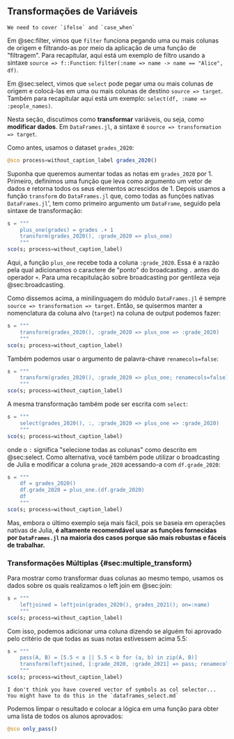 ## Transformações de Variáveis

```{=comment}
We need to cover `ifelse` and `case_when`
```

Em @sec:filter, vimos que `filter` funciona pegando uma ou mais colunas de origem e filtrando-as por meio da aplicação de uma função de "filtragem".
Para recapitular, aqui está um exemplo de filtro usando a sintaxe `source => f::Function`: `filter(:name => name -> name == "Alice", df)`.

Em @sec:select, vimos que `select` pode pegar uma ou mais colunas de origem e colocá-las em uma ou mais colunas de destino `source => target`.
Também para recapitular aqui está um exemplo: `select(df, :name => :people_names)`.

Nesta seção, discutimos como **transformar** variáveis, ou seja, como **modificar dados**.
Em `DataFrames.jl`, a sintaxe é `source => transformation => target`.

Como antes, usamos o dataset `grades_2020`:

```jl
@sco process=without_caption_label grades_2020()
```

Suponha que queremos aumentar todas as notas em `grades_2020` por 1.
Primeiro, definimos uma função que leva como argumento um vetor de dados e retorna todos os seus elementos acrescidos de 1.
Depois usamos a função `transform` do `DataFrames.jl` que, como todas as funções nativas `DataFrames.jl`', tem como primeiro argumento um `DataFrame`, seguido pela sintaxe de transformação:

```jl
s = """
    plus_one(grades) = grades .+ 1
    transform(grades_2020(), :grade_2020 => plus_one)
    """
sco(s; process=without_caption_label)
```

Aqui, a função `plus_one` recebe toda a coluna `:grade_2020`.
Essa é a razão pela qual adicionamos o caractere de "ponto" do broadcasting `.` antes do operador `+`.
Para uma recapitulação sobre broadcasting por gentileza veja @sec:broadcasting.

Como dissemos acima, a minilinguagem do módulo `DataFrames.jl` é sempre `source => transformation => target`.
Então, se quisermos manter a nomenclatura da coluna alvo (`target`) na coluna de output podemos fazer:

```jl
s = """
    transform(grades_2020(), :grade_2020 => plus_one => :grade_2020)
    """
sco(s; process=without_caption_label)
```

Também podemos usar o argumento de palavra-chave `renamecols=false`:

```jl
s = """
    transform(grades_2020(), :grade_2020 => plus_one; renamecols=false)
    """
sco(s; process=without_caption_label)
```

A mesma transformação também pode ser escrita com `select`:

```jl
s = """
    select(grades_2020(), :, :grade_2020 => plus_one => :grade_2020)
    """
sco(s; process=without_caption_label)
```

onde o `:` significa "selecione todas as colunas" como descrito em @sec:select.
Como alternativa, você também pode utilizar o broadcasting de Julia e modificar a coluna `grade_2020` acessando-a com `df.grade_2020`:

```jl
s = """
    df = grades_2020()
    df.grade_2020 = plus_one.(df.grade_2020)
    df
    """
sco(s; process=without_caption_label)
```

Mas, embora o último exemplo seja mais fácil, pois se baseia em operações nativas de Julia, **é altamente recomendável usar as funções fornecidas por `DataFrames.jl` na maioria dos casos porque são mais robustas e fáceis de trabalhar.**

### Transformações Múltiplas {#sec:multiple_transform}

Para mostrar como transformar duas colunas ao mesmo tempo, usamos os dados sobre os quais realizamos o left join em @sec:join:

```jl
s = """
    leftjoined = leftjoin(grades_2020(), grades_2021(); on=:name)
    """
sco(s; process=without_caption_label)
```

Com isso, podemos adicionar uma coluna dizendo se alguém foi aprovado pelo critério de que todas as suas notas estivessem acima 5.5:

```jl
s = """
    pass(A, B) = [5.5 < a || 5.5 < b for (a, b) in zip(A, B)]
    transform(leftjoined, [:grade_2020, :grade_2021] => pass; renamecols=false)
    """
sco(s; process=without_caption_label)
```

```{=comment}
I don't think you have covered vector of symbols as col selector...
You might have to do this in the `dataframes_select.md`
```

Podemos limpar o resultado e colocar a lógica em uma função para obter uma lista de todos os alunos aprovados:

```jl
@sco only_pass()
```
